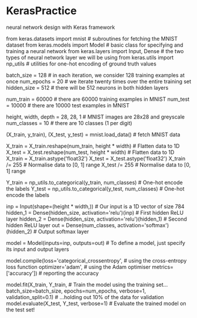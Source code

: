 # KerasPractice
neural network design with Keras framework

from keras.datasets import mnist # subroutines for fetching the MNIST dataset
from keras.models import Model # basic class for specifying and training a neural network
from keras.layers import Input, Dense # the two types of neural network layer we will be using
from keras.utils import np_utils # utilities for one-hot encoding of ground truth values



batch_size = 128 # in each iteration, we consider 128 training examples at once
num_epochs = 20 # we iterate twenty times over the entire training set
hidden_size = 512 # there will be 512 neurons in both hidden layers

num_train = 60000 # there are 60000 training examples in MNIST
num_test = 10000 # there are 10000 test examples in MNIST

height, width, depth = 28, 28, 1 # MNIST images are 28x28 and greyscale
num_classes = 10 # there are 10 classes (1 per digit)

(X_train, y_train), (X_test, y_test) = mnist.load_data() # fetch MNIST data

X_train = X_train.reshape(num_train, height * width) # Flatten data to 1D
X_test = X_test.reshape(num_test, height * width) # Flatten data to 1D
X_train = X_train.astype('float32') 
X_test = X_test.astype('float32')
X_train /= 255 # Normalise data to [0, 1] range
X_test /= 255 # Normalise data to [0, 1] range

Y_train = np_utils.to_categorical(y_train, num_classes) # One-hot encode the labels
Y_test = np_utils.to_categorical(y_test, num_classes) # One-hot encode the labels

inp = Input(shape=(height * width,)) # Our input is a 1D vector of size 784
hidden_1 = Dense(hidden_size, activation='relu')(inp) # First hidden ReLU layer
hidden_2 = Dense(hidden_size, activation='relu')(hidden_1) # Second hidden ReLU layer
out = Dense(num_classes, activation='softmax')(hidden_2) # Output softmax layer

model = Model(inputs=inp, outputs=out) # To define a model, just specify its input and output layers

model.compile(loss='categorical_crossentropy', # using the cross-entropy loss function
              optimizer='adam', # using the Adam optimiser
              metrics=['accuracy']) # reporting the accuracy

model.fit(X_train, Y_train, # Train the model using the training set...
          batch_size=batch_size, epochs=num_epochs,
          verbose=1, validation_split=0.1) # ...holding out 10% of the data for validation
model.evaluate(X_test, Y_test, verbose=1) # Evaluate the trained model on the test set!
